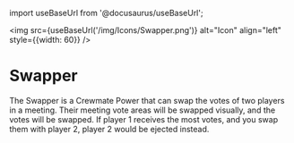 import useBaseUrl from '@docusaurus/useBaseUrl';

<img src={useBaseUrl('/img/Icons/Swapper.png')} alt="Icon" align="left" style={{width: 60}} />
# Swapper

The Swapper is a Crewmate Power that can swap the votes of two players in a meeting. Their meeting vote areas will be swapped visually, and the votes will be swapped. If player 1 receives the most votes, and you swap them with player 2, player 2 would be ejected instead.
